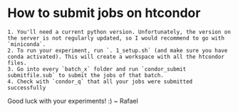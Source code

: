 # How to submit jobs on htcondor

	1. You'll need a current python version. Unfortunately, the version on the server is not regularly updated, so I would recommend to go with `miniconda`.
	2. To run your experiment, run `. 1_setup.sh` (and make sure you have conda activated). This will create a workspace with all the htcondor files.
	3. Go into every `batch_x` folder and run `condor_submit submitfile.sub` to submit the jobs of that batch.
	4. Check with `condor_q` that all your jobs were submitted successfully

Good luck with your experiments! :)
~ Rafael
